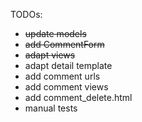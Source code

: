 TODOs:
- ~~update models~~
- ~~add CommentForm~~
- ~~adapt views~~
- adapt detail template
- add comment urls
- add comment views
- add comment_delete.html
- manual tests



